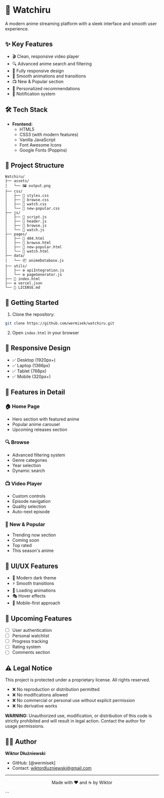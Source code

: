 # 🎌 Watchiru

A modern anime streaming platform with a sleek interface and smooth user experience.

## ✨ Key Features

- 🎬 Clean, responsive video player
- 🔍 Advanced anime search and filtering
- 📱 Fully responsive design
- 🌊 Smooth animations and transitions
- 📺 New & Popular section
- 🎯 Personalized recommendations
- 🔔 Notification system

## 🛠️ Tech Stack

- **Frontend:**
  - HTML5
  - CSS3 (with modern features)
  - Vanilla JavaScript
  - Font Awesome Icons
  - Google Fonts (Poppins)

## 📂 Project Structure

```
Watchiru/
├── assets/
│   └── 🖼️ output.png
├── css/
│   ├── 🎨 styles.css
│   ├── 🎨 browse.css
│   ├── 🎨 watch.css
│   └── 🎨 new-popular.css
├── js/
│   ├── 📜 script.js
│   ├── 📜 header.js
│   ├── 📜 browse.js
│   └── 📜 watch.js
├── pages/
│   ├── 📄 404.html
│   ├── 📄 browse.html
│   ├── 📄 new-popular.html
│   └── 📄 watch.html
├── data/
│   └── 📦 animeDatabase.js
├── utils/
│   ├── ⚙️ apiIntegration.js
│   └── ⚙️ pageGenerator.js
├── 📄 index.html
├── ⚙️ vercel.json
└── 📜 LICENSE.md
```

## 🚀 Getting Started

1. Clone the repository:
```bash
git clone https://github.com/wermisek/watchiru.git
```

2. Open `index.html` in your browser

## 📱 Responsive Design

- ✅ Desktop (1920px+)
- ✅ Laptop (1366px)
- ✅ Tablet (768px)
- ✅ Mobile (320px+)

## 🎯 Features in Detail

### 🏠 Home Page
- Hero section with featured anime
- Popular anime carousel
- Upcoming releases section

### 🔍 Browse
- Advanced filtering system
- Genre categories
- Year selection
- Dynamic search

### 📺 Video Player
- Custom controls
- Episode navigation
- Quality selection
- Auto-next episode

### 🌟 New & Popular
- Trending now section
- Coming soon
- Top rated
- This season's anime

## 🎨 UI/UX Features

- 🌙 Modern dark theme
- ⚡ Smooth transitions
- 💫 Loading animations
- 🎭 Hover effects
- 📱 Mobile-first approach

## 🔮 Upcoming Features

- [ ] User authentication
- [ ] Personal watchlist
- [ ] Progress tracking
- [ ] Rating system
- [ ] Comments section

## ⚠️ Legal Notice

This project is protected under a proprietary license. All rights reserved.

- ❌ No reproduction or distribution permitted
- ❌ No modifications allowed
- ❌ No commercial or personal use without explicit permission
- ❌ No derivative works

**WARNING:** Unauthorized use, modification, or distribution of this code is strictly prohibited and will result in legal action. Contact the author for usage permissions.

## 👨‍💻 Author

**Wiktor Dłużniewski**
- GitHub: [@wermisek]
- Contact: wiktordluzniewski@gmail.com

---
<p align="center">Made with ❤️ and ☕ by Wiktor</p>
```

